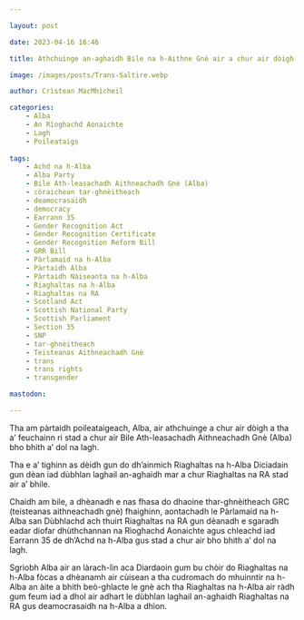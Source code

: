 ```yaml
---

layout: post

date: 2023-04-16 16:46

title: Athchuinge an-aghaidh Bile na h-Aithne Gnè air a chur air dòigh leis a' Phàrtaidh Alba

image: /images/posts/Trans-Saltire.webp

author: Crìstean MacMhìcheil

categories:
    - Alba
    - An Rìoghachd Aonaichte
    - Lagh
    - Poileataigs
    
tags:
    - Achd na h-Alba
    - Alba Party
    - Bile Ath-leasachadh Aithneachadh Gnè (Alba)
    - còraichean tar-ghnèitheach
    - deamocrasaidh
    - democracy
    - Earrann 35
    - Gender Recognition Act
    - Gender Recognition Certificate
    - Gender Recognition Reform Bill
    - GRR Bill
    - Pàrlamaid na h-Alba
    - Pàrtaidh Alba
    - Pàrtaidh Nàiseanta na h-Alba
    - Riaghaltas na h-Alba
    - Riaghaltas na RA
    - Scotland Act
    - Scottish National Party
    - Scottish Parliament
    - Section 35
    - SNP
    - tar-ghnèitheach
    - Teisteanas Aithneachadh Gnè
    - trans
    - trans rights
    - transgender

mastodon:

---
```


Tha am pàrtaidh poileataigeach, Alba, air athchuinge a chur air dòigh a tha a’ feuchainn ri stad a chur air Bile Ath-leasachadh Aithneachadh Gnè (Alba) bho bhith a’ dol na lagh.

Tha e a’ tighinn as dèidh gun do dh’ainmich Riaghaltas na h-Alba Diciadain gun dèan iad dùbhlan laghail an-aghaidh mar a chur Riaghaltas na RA stad air a’ bhile.

Chaidh am bile, a dhèanadh e nas fhasa do dhaoine thar-ghnèitheach GRC (teisteanas aithneachadh gnè) fhaighinn, aontachadh le Pàrlamaid na h-Alba san Dùbhlachd ach thuirt Riaghaltas na RA gun dèanadh e sgaradh eadar diofar dhùthchannan na Rìoghachd Aonaichte agus chleachd iad Earrann 35 de dh’Achd na h-Alba gus stad a chur air bho bhith a’ dol na lagh.

Sgrìobh Alba air an làrach-lìn aca Diardaoin gum bu chòir do Riaghaltas na h-Alba fòcas a dhèanamh air cùisean a tha cudromach do mhuinntir na h-Alba an àite a bhith beò-ghlacte le gnè ach tha Riaghaltas na h-Alba air ràdh gum feum iad a dhol air adhart le dùbhlan laghail an-aghaidh Riaghaltas na RA gus deamocrasaidh na h-Alba a dhìon.